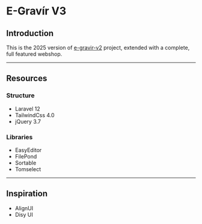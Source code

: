 # E-Gravír V3

## Introduction

This is the 2025 version of [e-gravir-v2](https://github.com/eriktailor/e-gravir-v2) project, extended with a complete, full featured webshop.

---

## Resources

### Structure
- Laravel 12
- TailwindCss 4.0
- jQuery 3.7

### Libraries
- EasyEditor
- FilePond
- Sortable
- Tomselect

---

## Inspiration

- AlignUI
- Disy UI
